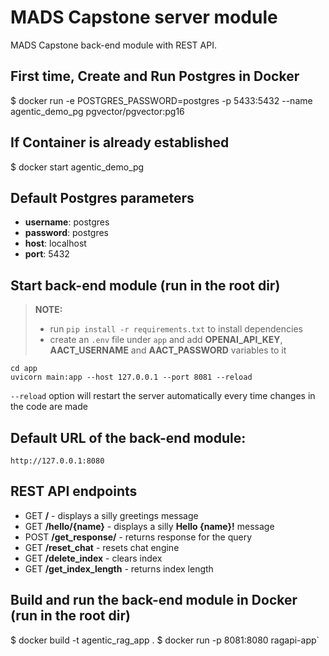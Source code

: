 # MADS Capstone server module

MADS Capstone back-end module with REST API.

## First time, Create and Run Postgres in Docker
$ docker run -e POSTGRES_PASSWORD=postgres -p 5433:5432 --name agentic_demo_pg pgvector/pgvector:pg16
## If Container is already established
$ docker start agentic_demo_pg

## Default Postgres parameters
- **username**: postgres
- **password**: postgres
- **host**: localhost
- **port**: 5432

## Start back-end module (run in the root dir)

> **NOTE:**  
> - run `pip install -r requirements.txt` to install dependencies  
> - create an `.env` file under `app` and add **OPENAI_API_KEY**, **AACT_USERNAME** and **AACT_PASSWORD** variables to it

`cd app`  
`uvicorn main:app --host 127.0.0.1 --port 8081 --reload`

`--reload` option will restart the server automatically every time changes in the code are made

## Default URL of the back-end module:

`http://127.0.0.1:8080`

## REST API endpoints

- GET **/** - displays a silly greetings message
- GET **/hello/{name}** - displays a silly **Hello {name}!** message
- POST **/get_response/** - returns response for the query 
- GET **/reset_chat** - resets chat engine
- GET **/delete_index** - clears index
- GET **/get_index_length** - returns index length

## Build and run the back-end module in Docker (run in the root dir)

$ docker build -t agentic_rag_app .
$ docker run -p 8081:8080 ragapi-app`



